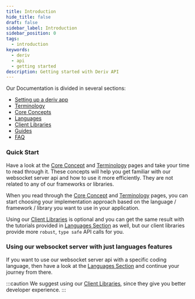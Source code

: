 ```yaml
---
title: Introduction
hide_title: false
draft: false
sidebar_label: Introduction
sidebar_position: 0
tags:
  - introduction
keywords:
  - deriv
  - api
  - getting started
description: Getting started with Deriv API
---
```


Our Documentation is divided in several sections:

- [Setting up a deriv app](/docs/setting-up-a-deriv-application.md)
- [Terminology](category/terminology)
- [Core Concepts](category/core-concepts)
- [Languages](category/languages)
- [Client Libraries](category/client-libraries)
- [Guides](category/guides)
- [FAQ](category/faq)

### Quick Start

Have a look at the [Core Concept](category/core-concepts) and [Terminology](category/terminology) pages and take your time to read through it. These concepts will help you get familiar with our websocket server api and how to use it more efficiently. They are not related to any of our frameworks or libraries.

When you read through the [Core Concept](category/core-concepts) and [Terminology](category/terminology) pages, you can start choosing your implementation approach based on the language / framework / library you want to use in your application.

Using our [Client Libraries](category/client-libraries) is optional and you can get the same result with the tutorials provided in [Languages Section](category/languages) as well, but our client libraries provide more `robust`, `type safe` API calls for you.

### Using our websocket server with just languages features

If you want to use our websocket server api with a specific coding language, then have a look at the [Languages Section](category/languages) and continue your journey from there.

:::caution
We suggest using our [Client Libraries](category/client-libraries), since they give you better developer experience.
:::

